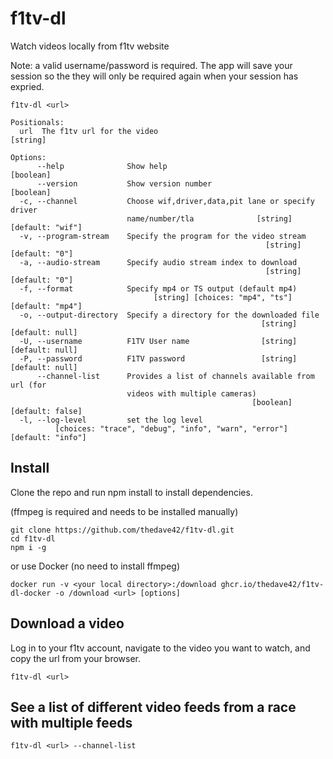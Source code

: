 # f1tv-dl

Watch videos locally from f1tv website 

Note: a valid username/password is required.  The app will save your session so the they will only be required again when your session has expried.

```
f1tv-dl <url>

Positionals:
  url  The f1tv url for the video                                       [string]

Options:
      --help              Show help                                    [boolean]
      --version           Show version number                          [boolean]
  -c, --channel           Choose wif,driver,data,pit lane or specify driver
                          name/number/tla              [string] [default: "wif"]
  -v, --program-stream    Specify the program for the video stream
                                                         [string] [default: "0"]
  -a, --audio-stream      Specify audio stream index to download
                                                         [string] [default: "0"]
  -f, --format            Specify mp4 or TS output (default mp4)
                                [string] [choices: "mp4", "ts"] [default: "mp4"]
  -o, --output-directory  Specify a directory for the downloaded file
                                                        [string] [default: null]
  -U, --username          F1TV User name                [string] [default: null]
  -P, --password          F1TV password                 [string] [default: null]
      --channel-list      Provides a list of channels available from url (for
                          videos with multiple cameras)
                                                      [boolean] [default: false]
  -l, --log-level         set the log level
          [choices: "trace", "debug", "info", "warn", "error"] [default: "info"]
```

## Install
Clone the repo and run npm install to install dependencies. 

(ffmpeg is required and needs to be installed manually)
```
git clone https://github.com/thedave42/f1tv-dl.git
cd f1tv-dl
npm i -g
```
or use Docker (no need to install ffmpeg)
```
docker run -v <your local directory>:/download ghcr.io/thedave42/f1tv-dl-docker -o /download <url> [options] 
```

## Download a video 

Log in to your f1tv account, navigate to the video you want to watch, and copy the url from your browser.

`f1tv-dl <url>`

## See a list of different video feeds from a race with multiple feeds

`f1tv-dl <url> --channel-list`
